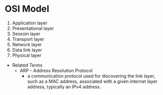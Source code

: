 # OSI Model

1. Application layer
2. Presentational layer
3. Sessoin layer
4. Transport layer
5. Network layer
6. Data link layer
7. Physical layer

- Related Terms
	- ARP - Address Resolution Protocol
		- a communication protocol used for discovering the link layer, such as a MAC address, associated with a given internet layer address, typically an IPv4 address.